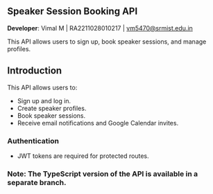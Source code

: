 ## Speaker Session Booking API  
**Developer**: Vimal M | RA2211028010217 | vm5470@srmist.edu.in  

This API allows users to sign up, book speaker sessions, and manage profiles.  

## Introduction  
This API allows users to:  
- Sign up and log in.  
- Create speaker profiles.  
- Book speaker sessions.  
- Receive email notifications and Google Calendar invites.  

### Authentication  
- JWT tokens are required for protected routes.  

### Note: The TypeScript version of the API is available in a separate branch.
